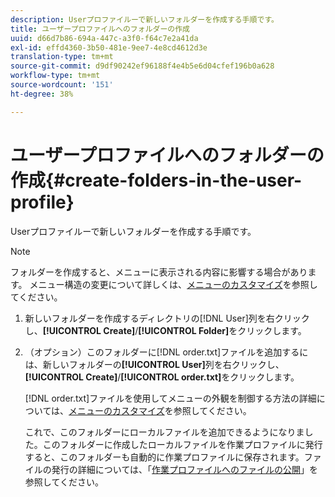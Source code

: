 ```yaml
---
description: Userプロファイルーで新しいフォルダーを作成する手順です。
title: ユーザープロファイルへのフォルダーの作成
uuid: d66d7b86-694a-447c-a3f0-f64c7e2a41da
exl-id: effd4360-3b50-481e-9ee7-4e8cd4612d3e
translation-type: tm+mt
source-git-commit: d9df90242ef96188f4e4b5e6d04cfef196b0a628
workflow-type: tm+mt
source-wordcount: '151'
ht-degree: 38%

---
```


# ユーザープロファイルへのフォルダーの作成{#create-folders-in-the-user-profile}

Userプロファイルーで新しいフォルダーを作成する手順です。

>[!NOTE]
>
>フォルダーを作成すると、メニューに表示される内容に影響する場合があります。 メニュー構造の変更について詳しくは、[メニューのカスタマイズ](../../../../home/c-get-started/c-intf-anlys-ftrs/c-ctm-menus/c-ctm-menus.md#concept-93d4c09cb7f34cd293b7b64fba1cf894)を参照してください。

1. 新しいフォルダーを作成するディレクトリの[!DNL User]列を右クリックし、**[!UICONTROL Create]**/**[!UICONTROL Folder]**&#x200B;をクリックします。
1. （オプション）このフォルダーに[!DNL order.txt]ファイルを追加するには、新しいフォルダーの&#x200B;**[!UICONTROL User]**&#x200B;列を右クリックし、**[!UICONTROL Create]**/**[!UICONTROL order.txt]**&#x200B;をクリックします。

   [!DNL order.txt]ファイルを使用してメニューの外観を制御する方法の詳細については、[メニューのカスタマイズ](../../../../home/c-get-started/c-intf-anlys-ftrs/c-ctm-menus/c-ctm-menus.md#concept-93d4c09cb7f34cd293b7b64fba1cf894)を参照してください。

   これで、このフォルダーにローカルファイルを追加できるようになりました。このフォルダーに作成したローカルファイルを作業プロファイルに発行すると、このフォルダーも自動的に作業プロファイルに保存されます。ファイルの発行の詳細については、「[作業プロファイルへのファイルの公開](../../../../home/c-get-started/c-admin-intrf/c-prof-mgr/t-pub-files-wkg-prof.md#task-a0106e010c834d16bd60eef4721b6af9)」を参照してください。
